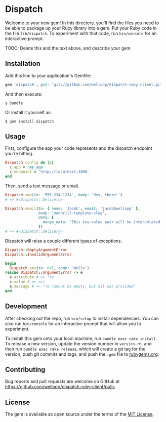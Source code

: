 # Dispatch

Welcome to your new gem! In this directory, you'll find the files you need to be able to package up your Ruby library into a gem. Put your Ruby code in the file `lib/dispatch`. To experiment with that code, run `bin/console` for an interactive prompt.

TODO: Delete this and the text above, and describe your gem

## Installation

Add this line to your application's Gemfile:

```ruby
gem 'dispatch', git: 'git://github.com/wellopp/dispatch-ruby-client.git'
```

And then execute:

    $ bundle

Or install it yourself as:

    $ gem install dispatch

## Usage

First, configure the app your code represents and the dispatch endpoint you're hitting.

```ruby
Dispatch.config do |c|
  c.app = :my_app
  c.endpoint = 'http://localhost:3000'
end
```

Then, send a text message or email.

```ruby
Dispatch.sms(to: '555-234-1234', body: 'Hey, there!')
# => #<Dispatch::Delivery>

Dispatch.email(to: { name: 'Jacob', email: 'jacob@wellopp' },
               body: 'mandrill-template-slug',
               data: {
                 merge_data: 'This key-value pair will be interpolated into the template'
               })
# => #<Dispatch::Delivery>
```

Dispatch will raise a couple different types of exceptions.

```ruby
Dispatch::EmptyArgumentError
Dispatch::InvalidArgumentError

begin
  Dispatch.sms(to: nil, body: 'Hello')
rescue Dispatch::ArgumentError => e
  e.attribute # => :to
  e.value # => nil
  e.message # => "To cannot be empty, but nil was provided"
end
```

## Development

After checking out the repo, run `bin/setup` to install dependencies. You can also run `bin/console` for an interactive prompt that will allow you to experiment.

To install this gem onto your local machine, run `bundle exec rake install`. To release a new version, update the version number in `version.rb`, and then run `bundle exec rake release`, which will create a git tag for the version, push git commits and tags, and push the `.gem` file to [rubygems.org](https://rubygems.org).

## Contributing

Bug reports and pull requests are welcome on GitHub at https://github.com/wellopp/dispatch-ruby-client/pulls.


## License

The gem is available as open source under the terms of the [MIT License](http://opensource.org/licenses/MIT).
